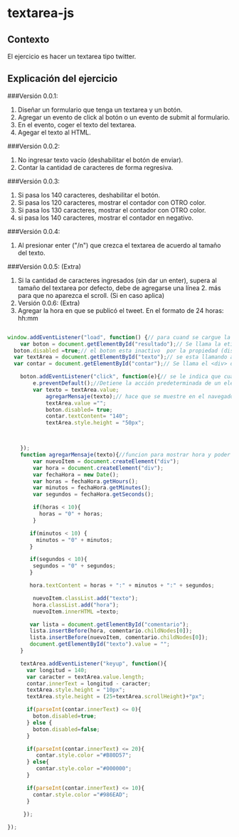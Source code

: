 # textarea-js

## Contexto

El ejercicio es hacer un textarea tipo twitter.

## Explicación del ejercicio

###Versión 0.0.1:
1. Diseñar un formulario que tenga un textarea y un botón.
2. Agregar un evento de click al botón o un evento de submit al formulario.
3. En el evento, coger el texto del textarea.
4. Agegar el texto al HTML.

###Versión 0.0.2:
1. No ingresar texto vacío (deshabilitar el botón de enviar).
2. Contar la cantidad de caracteres de forma regresiva.

###Versión 0.0.3:
1. Si pasa los 140 caracteres, deshabilitar el botón.
2. Si pasa los 120 caracteres, mostrar el contador con OTRO color.
3. Si pasa los 130 caracteres, mostrar el contador con OTRO color.
4. si pasa los 140 caracteres, mostrar el contador en negativo.

###Versión 0.0.4:
1. Al presionar enter ("/n") que crezca el textarea de acuerdo al tamaño del texto.

###Versión 0.0.5: (Extra)
1. Si la cantidad de caracteres ingresados (sin dar un enter), supera al tamaño del textarea por defecto, debe de agregarse una línea 2. más para que no aparezca el scroll. (Si en caso aplica)
3. Versión 0.0.6: (Extra)
4. Agregar la hora en que se publicó el tweet. En el formato de 24 horas: hh:mm

```javascript

window.addEventListener("load", function() {// para cuand se cargue la ventana del navegador.
	var boton = document.getElementById("resultado");// Se llama la etiqueta <buttom>
  boton.disabled =true;// el boton esta inactivo  por la propiedad (disabled)
  var textArea = document.getElementById("texto");// se esta llamando al <textarea>
  var contar = document.getElementById("contar");// Se llama el <div> donde va aparecer el contador

	boton.addEventListener("click", function(e){// se le indica que cuando se haga click en boton se ejecute lo siguiente:
		e.preventDefault();//Detiene la acción predeterminada de un elemento suceda.
		var texto = textArea.value;
            agregarMensaje(texto);// hace que se muestre en el navegador lo que ejecuta la funcion
            textArea.value ="";
            boton.disabled= true;
            contar.textContent= "140";
            textArea.style.height = "50px";



    });  
    function agregarMensaje(texto){//funcion para mostrar hora y poder hacer comentario creando un div:
        var nuevoItem = document.createElement("div");
        var hora = document.createElement("div");
        var fechaHora = new Date();
        var horas = fechaHora.getHours();
        var minutos = fechaHora.getMinutes();
        var segundos = fechaHora.getSeconds();

        if(horas < 10){ 
          horas = "0" + horas; 
        }

       if(minutos < 10) {
         minutos = "0" + minutos; 
       }

       if(segundos < 10){ 
        segundos = "0" + segundos; 
       }

       hora.textContent = horas + ":" + minutos + ":" + segundos;

        nuevoItem.classList.add("texto");
        hora.classList.add("hora");
        nuevoItem.innerHTML =texto;

       var lista = document.getElementById("comentario");
       lista.insertBefore(hora, comentario.childNodes[0]);
       lista.insertBefore(nuevoItem, comentario.childNodes[0]);
       document.getElementById("texto").value = "";
    }  

    textArea.addEventListener("keyup", function(){
      var longitud = 140;
      var caracter = textArea.value.length;
      contar.innerText = longitud - caracter;      
      textArea.style.height = "10px";
      textArea.style.height = (25+textArea.scrollHeight)+"px";

      if(parseInt(contar.innerText) <= 0){
        boton.disabled=true;
      } else {
        boton.disabled=false;
      }

      if(parseInt(contar.innerText) <= 20){
         contar.style.color ="#B80D57";
      } else{
         contar.style.color ="#000000";
      }

      if(parseInt(contar.innerText) <= 10){
        contar.style.color ="#986EAD";
      }

     });
     
});

```
